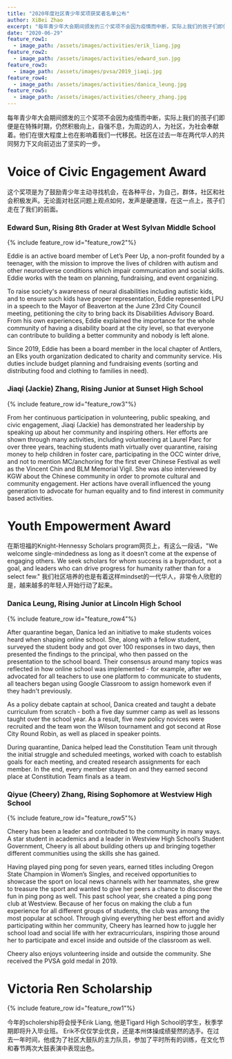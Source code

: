 ```yaml
---
title: "2020年度社区青少年奖项获奖者名单公布"
author: XiBei Zhao
excerpt: "每年青少年大会期间颁发的三个奖项不会因为疫情而中断，实际上我们的孩子们即便是在特殊时期，仍然积极向上，自强不息，为周边的人，为社区，为社会奉献着。他们在很大程度上也在影响着我们一代移民。社区在过去一年在几代华人的共同努力下又向前迈出了坚实的一步。"
date: "2020-06-29"
feature_row1:
  - image_path: /assets/images/activities/erik_liang.jpg
feature_row2:
  - image_path: /assets/images/activities/edward_sun.jpg
feature_row3:
  - image_path: /assets/images/pvsa/2019_jiaqi.jpg
feature_row4:
  - image_path: /assets/images/activities/danica_leung.jpg
feature_row5:
  - image_path: /assets/images/activities/cheery_zhang.jpg
---
```


每年青少年大会期间颁发的三个奖项不会因为疫情而中断，实际上我们的孩子们即便是在特殊时期，仍然积极向上，自强不息，为周边的人，为社区，为社会奉献着。他们在很大程度上也在影响着我们一代移民。社区在过去一年在两代华人的共同努力下又向前迈出了坚实的一步。

# Voice of Civic Engagement Award

这个奖项是为了鼓励青少年主动寻找机会，在各种平台，为自己，群体，社区和社会积极发声。无论面对社区问题上观点如何，发声是硬道理，在这一点上，孩子们走在了我们的前面。

### Edward Sun, Rising 8th Grader at West Sylvan Middle School

{% include feature_row id="feature_row2"%}

Eddie is an active board member of Let’s Peer Up, a non-profit founded by a teenager, with the mission to improve the lives of children with autism and other neurodiverse conditions which impair communication and social skills.  Eddie works with the team on planning, fundraising, and event organizing.

To raise society's awareness of neural disabilities including autistic kids, and to ensure such kids have proper representation, Eddie represented LPU in a speech to the Mayor of Beaverton at the June 23rd City Council meeting, petitioning the city to bring back its Disabilities Advisory Board.  From his own experiences, Eddie explained the importance for the whole community of having a disability board at the city level, so that everyone can contribute to building a better community and nobody is left alone.

Since 2019, Eddie has been a board member in the local chapter of Antlers, an Elks youth organization dedicated to charity and community service. His duties include budget planning and fundraising events (sorting and distributing food and clothing to families in need).

### Jiaqi (Jackie) Zhang, Rising Junior at Sunset High School

{% include feature_row id="feature_row3"%}

From her continuous participation in volunteering, public speaking, and civic engagement, Jiaqi (Jackie) has demonstrated her leadership by speaking up about her community and inspiring others. Her efforts are shown through many activities, including volunteering at Laurel Parc for over three years, teaching students math virtually over quarantine, raising money to help children in foster care, participating in the OCC winter drive, and not to mention MC/anchoring for the first ever Chinese Festival as well as the Vincent Chin and BLM Memorial Vigil. She was also interviewed by KGW about the Chinese community in order to promote cultural and community engagement. Her actions have overall influenced the young generation to advocate for human equality and to find interest in community based activities.

# Youth Empowerment Award

在斯坦福的Knight-Hennessy Scholars program网页上，有这么一段话，"We welcome single-mindedness as long as it doesn’t come at the expense of engaging others. We seek scholars for whom success is a byproduct, not a goal, and leaders who can drive progress for humanity rather than for a select few." 我们社区培养的也是有着这样mindset的一代华人，非常令人欣慰的是，越来越多的年轻人开始行动了起来。

### Danica Leung, Rising Junior at Lincoln High School

{% include feature_row id="feature_row4"%}

After quarantine began, Danica led an initiative to make students voices heard when shaping online school. She, along with a fellow student, surveyed the student body and got over 100 responses in two days, then presented the findings to the principal, who then passed on the presentation to the school board. Their consensus around many topics was reflected in how online school was implemented - for example, after we advocated for all teachers to use one platform to communicate to students, all teachers began using Google Classroom to assign homework even if they hadn't previously.

As a policy debate captain at school, Danica created and taught a debate curriculum from scratch - both a five day summer camp as well as lessons taught over the school year. As a result, five new policy novices were recruited and the team won the Wilson tournament and got second at Rose City Round Robin, as well as placed in speaker points.

During quarantine, Danica helped lead the Constitution Team unit through the initial struggle and scheduled meetings, worked with coach to establish goals for each meeting, and created research assignments for each member. In the end, every member stayed on and they earned second place at Constitution Team finals as a team.

### Qiyue (Cheery) Zhang, Rising Sophomore at Westview High School

{% include feature_row id="feature_row5"%}

Cheery has been a leader and contributed to the community in many ways. A star student in academics and a leader in Westview High School’s Student Government, Cheery is all about building others up and bringing together different communities using the skills she has gained.

Having played ping pong for seven years, earned titles including Oregon State Champion in Women’s Singles, and received opportunities to showcase the sport on local news channels with her teammates, she grew to treasure the sport and wanted to give her peers a chance to discover the fun in ping pong as well. This past school year, she created a ping pong club at Westview. Because of her focus on making the club a fun experience for all different groups of students, the club was among the most popular at school. Through giving everything her best effort and avidly participating within her community, Cheery has learned how to juggle her school load and social life with her extracurriculars, inspiring those around her to participate and excel inside and outside of the classroom as well.

Cheery also enjoys volunteering inside and outside the community. She received the PVSA gold medal in 2019.

# Victoria Ren Scholarship

{% include feature_row id="feature_row1"%}

今年的scholership将会授予Erik Liang, 他是Tigard High School的学生，秋季学期即将升入毕业班。 Erik不仅仅学业优良，还是本州体操成绩斐然的选手。在过去一年时间，他成为了社区大鼓队的主力队员，参加了平时所有的训练，在文化节和春节两次大鼓表演中表现出色。
